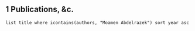 ## 1 Publications, &c.
```dataview
list title where icontains(authors, "Moamen Abdelrazek") sort year asc
```
